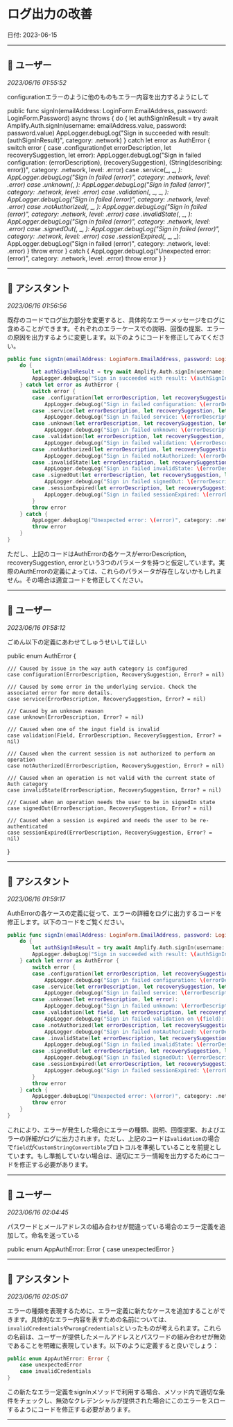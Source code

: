 # ログ出力の改善

日付: 2023-06-15

---

## 👤 ユーザー
*2023/06/16 01:55:52*

configurationエラーのように他のものもエラー内容を出力するようにして

public func signIn(emailAddress: LoginForm.EmailAddress, password: LoginForm.Password) async throws {
        do {
            let authSignInResult = try await Amplify.Auth.signIn(username: emailAddress.value, password: password.value)
            AppLogger.debugLog("Sign in succeeded with result: \(authSignInResult)", category: .network)
        } catch let error as AuthError {
            switch error {
            case .configuration(let errorDescription, let recoverySuggestion, let error):
                AppLogger.debugLog("Sign in failed configuration: \(errorDescription), \(recoverySuggestion), \(String(describing: error))", category: .network, level: .error)
            case .service(_, _, _):
                AppLogger.debugLog("Sign in failed \(error)", category: .network, level: .error)
            case .unknown(_, _):
                AppLogger.debugLog("Sign in failed \(error)", category: .network, level: .error)
            case .validation(_, _, _, _):
                AppLogger.debugLog("Sign in failed \(error)", category: .network, level: .error)
            case .notAuthorized(_, _, _):
                AppLogger.debugLog("Sign in failed \(error)", category: .network, level: .error)
            case .invalidState(_, _, _):
                AppLogger.debugLog("Sign in failed \(error)", category: .network, level: .error)
            case .signedOut(_, _, _):
                AppLogger.debugLog("Sign in failed \(error)", category: .network, level: .error)
            case .sessionExpired(_, _, _):
                AppLogger.debugLog("Sign in failed \(error)", category: .network, level: .error)
            }
            throw error
        } catch {
            AppLogger.debugLog("Unexpected error: \(error)", category: .network, level: .error)
            throw error
        }
    }

---

## 🤖 アシスタント
*2023/06/16 01:56:56*

既存のコードでログ出力部分を変更すると、具体的なエラーメッセージをログに含めることができます。それぞれのエラーケースでの説明、回復の提案、エラーの原因を出力するように変更します。以下のようにコードを修正してみてください。

```swift
public func signIn(emailAddress: LoginForm.EmailAddress, password: LoginForm.Password) async throws {
    do {
        let authSignInResult = try await Amplify.Auth.signIn(username: emailAddress.value, password: password.value)
        AppLogger.debugLog("Sign in succeeded with result: \(authSignInResult)", category: .network)
    } catch let error as AuthError {
        switch error {
        case .configuration(let errorDescription, let recoverySuggestion, let error):
            AppLogger.debugLog("Sign in failed configuration: \(errorDescription), \(recoverySuggestion), \(String(describing: error))", category: .network, level: .error)
        case .service(let errorDescription, let recoverySuggestion, let error):
            AppLogger.debugLog("Sign in failed service: \(errorDescription), \(recoverySuggestion), \(String(describing: error))", category: .network, level: .error)
        case .unknown(let errorDescription, let recoverySuggestion, let error):
            AppLogger.debugLog("Sign in failed unknown: \(errorDescription), \(recoverySuggestion), \(String(describing: error))", category: .network, level: .error)
        case .validation(let errorDescription, let recoverySuggestion, let error):
            AppLogger.debugLog("Sign in failed validation: \(errorDescription), \(recoverySuggestion), \(String(describing: error))", category: .network, level: .error)
        case .notAuthorized(let errorDescription, let recoverySuggestion, let error):
            AppLogger.debugLog("Sign in failed notAuthorized: \(errorDescription), \(recoverySuggestion), \(String(describing: error))", category: .network, level: .error)
        case .invalidState(let errorDescription, let recoverySuggestion, let error):
            AppLogger.debugLog("Sign in failed invalidState: \(errorDescription), \(recoverySuggestion), \(String(describing: error))", category: .network, level: .error)
        case .signedOut(let errorDescription, let recoverySuggestion, let error):
            AppLogger.debugLog("Sign in failed signedOut: \(errorDescription), \(recoverySuggestion), \(String(describing: error))", category: .network, level: .error)
        case .sessionExpired(let errorDescription, let recoverySuggestion, let error):
            AppLogger.debugLog("Sign in failed sessionExpired: \(errorDescription), \(recoverySuggestion), \(String(describing: error))", category: .network, level: .error)
        }
        throw error
    } catch {
        AppLogger.debugLog("Unexpected error: \(error)", category: .network, level: .error)
        throw error
    }
}
```

ただし、上記のコードはAuthErrorの各ケースがerrorDescription, recoverySuggestion, errorという3つのパラメータを持つと仮定しています。実際のAuthErrorの定義によっては、これらのパラメータが存在しないかもしれません。その場合は適宜コードを修正してください。

---

## 👤 ユーザー
*2023/06/16 01:58:12*

ごめん以下の定義にあわせてしゅうせいしてほしい

public enum AuthError {

    /// Caused by issue in the way auth category is configured
    case configuration(ErrorDescription, RecoverySuggestion, Error? = nil)

    /// Caused by some error in the underlying service. Check the associated error for more details.
    case service(ErrorDescription, RecoverySuggestion, Error? = nil)

    /// Caused by an unknown reason
    case unknown(ErrorDescription, Error? = nil)

    /// Caused when one of the input field is invalid
    case validation(Field, ErrorDescription, RecoverySuggestion, Error? = nil)

    /// Caused when the current session is not authorized to perform an operation
    case notAuthorized(ErrorDescription, RecoverySuggestion, Error? = nil)

    /// Caused when an operation is not valid with the current state of Auth category
    case invalidState(ErrorDescription, RecoverySuggestion, Error? = nil)

    /// Caused when an operation needs the user to be in signedIn state
    case signedOut(ErrorDescription, RecoverySuggestion, Error? = nil)

    /// Caused when a session is expired and needs the user to be re-authenticated
    case sessionExpired(ErrorDescription, RecoverySuggestion, Error? = nil)
}

---

## 🤖 アシスタント
*2023/06/16 01:59:17*

AuthErrorの各ケースの定義に従って、エラーの詳細をログに出力するコードを修正します。以下のコードをご覧ください。

```swift
public func signIn(emailAddress: LoginForm.EmailAddress, password: LoginForm.Password) async throws {
    do {
        let authSignInResult = try await Amplify.Auth.signIn(username: emailAddress.value, password: password.value)
        AppLogger.debugLog("Sign in succeeded with result: \(authSignInResult)", category: .network)
    } catch let error as AuthError {
        switch error {
        case .configuration(let errorDescription, let recoverySuggestion, let error):
            AppLogger.debugLog("Sign in failed configuration: \(errorDescription), \(recoverySuggestion), \(String(describing: error))", category: .network, level: .error)
        case .service(let errorDescription, let recoverySuggestion, let error):
            AppLogger.debugLog("Sign in failed service: \(errorDescription), \(recoverySuggestion), \(String(describing: error))", category: .network, level: .error)
        case .unknown(let errorDescription, let error):
            AppLogger.debugLog("Sign in failed unknown: \(errorDescription), \(String(describing: error))", category: .network, level: .error)
        case .validation(let field, let errorDescription, let recoverySuggestion, let error):
            AppLogger.debugLog("Sign in failed validation on \(field): \(errorDescription), \(recoverySuggestion), \(String(describing: error))", category: .network, level: .error)
        case .notAuthorized(let errorDescription, let recoverySuggestion, let error):
            AppLogger.debugLog("Sign in failed notAuthorized: \(errorDescription), \(recoverySuggestion), \(String(describing: error))", category: .network, level: .error)
        case .invalidState(let errorDescription, let recoverySuggestion, let error):
            AppLogger.debugLog("Sign in failed invalidState: \(errorDescription), \(recoverySuggestion), \(String(describing: error))", category: .network, level: .error)
        case .signedOut(let errorDescription, let recoverySuggestion, let error):
            AppLogger.debugLog("Sign in failed signedOut: \(errorDescription), \(recoverySuggestion), \(String(describing: error))", category: .network, level: .error)
        case .sessionExpired(let errorDescription, let recoverySuggestion, let error):
            AppLogger.debugLog("Sign in failed sessionExpired: \(errorDescription), \(recoverySuggestion), \(String(describing: error))", category: .network, level: .error)
        }
        throw error
    } catch {
        AppLogger.debugLog("Unexpected error: \(error)", category: .network, level: .error)
        throw error
    }
}
```
これにより、エラーが発生した場合にエラーの種類、説明、回復提案、およびエラーの詳細がログに出力されます。ただし、上記のコードは`validation`の場合で`field`が`CustomStringConvertible`プロトコルを準拠していることを前提としています。もし準拠していない場合は、適切にエラー情報を出力するためにコードを修正する必要があります。

---

## 👤 ユーザー
*2023/06/16 02:04:45*

パスワードとメールアドレスの組み合わせが間違っている場合のエラー定義を追加して。命名を迷っている

public enum AppAuthError: Error {
    case unexpectedError
}

---

## 🤖 アシスタント
*2023/06/16 02:05:07*

エラーの種類を表現するために、エラー定義に新たなケースを追加することができます。具体的なエラー内容を表すための名前については、`invalidCredentials`や`wrongCredentials`といったものが考えられます。これらの名前は、ユーザーが提供したメールアドレスとパスワードの組み合わせが無効であることを明確に表現しています。以下のように定義すると良いでしょう：

```swift
public enum AppAuthError: Error {
    case unexpectedError
    case invalidCredentials
}
```

この新たなエラー定義をsignInメソッドで利用する場合、メソッド内で適切な条件をチェックし、無効なクレデンシャルが提供された場合にこのエラーをスローするようにコードを修正する必要があります。

---
